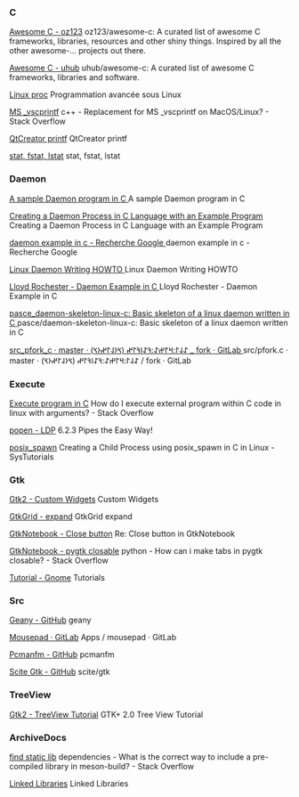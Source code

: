 ### C

[Awesome C - oz123](https://github.com/oz123/awesome-c)
oz123/awesome-c: A curated list of awesome C frameworks, libraries, resources and other shiny things. Inspired by all the other awesome-... projects out there.

[Awesome C - uhub](https://github.com/uhub/awesome-c)
uhub/awesome-c: A curated list of awesome C frameworks, libraries and software.

[Linux proc](https://mtodorovic.developpez.com/linux/programmation-avancee/?page=page_7)
Programmation avancée sous Linux

[MS _vscprintf](https://stackoverflow.com/questions/4785381/replacement-for-ms-vscprintf-on-macos-linux)
c++ - Replacement for MS _vscprintf on MacOS/Linux? - Stack Overflow

[QtCreator printf](https://chowdera.com/2020/12/20201208210320326z.html)
QtCreator printf

[stat, fstat, lstat](http://manpages.ubuntu.com/manpages/trusty/fr/man2/stat.2.html)
stat, fstat, lstat

### Daemon

[A sample Daemon program in C ](https://gist.github.com/copyninja/1033862)
A sample Daemon program in C 

[Creating a Daemon Process in C Language with an Example Program ](https://www.thegeekstuff.com/2012/02/c-daemon-process/)
Creating a Daemon Process in C Language with an Example Program 

[daemon example in c - Recherche Google ](https://www.google.com/search?channel=fs&client=ubuntu&q=daemon+example+in+c)
daemon example in c - Recherche Google 

[Linux Daemon Writing HOWTO ](http://netzmafia.de/skripten/unix/linux-daemon-howto.html)
Linux Daemon Writing HOWTO 

[Lloyd Rochester - Daemon Example in C ](https://lloydrochester.com/post/c/unix-daemon-example/)
Lloyd Rochester - Daemon Example in C 

[pasce_daemon-skeleton-linux-c: Basic skeleton of a linux daemon written in C ](https://github.com/pasce/daemon-skeleton-linux-c)
pasce/daemon-skeleton-linux-c: Basic skeleton of a linux daemon written in C 

[src_pfork_c · master · 𐰀𐰞𐰃:𐰺𐰃𐰔𐰀:𐰚𐰀𐰾𐰚𐰃𐰤 (𐰽𐰆𐰞𐰃𐰤𐰆𐰽) _ fork · GitLab ](https://gitlab.com/sulincix/fork/-/blob/master/src/pfork.c)
src/pfork.c · master · 𐰀𐰞𐰃:𐰺𐰃𐰔𐰀:𐰚𐰀𐰾𐰚𐰃𐰤 (𐰽𐰆𐰞𐰃𐰤𐰆𐰽) / fork · GitLab 

### Execute

[Execute program in C](https://stackoverflow.com/questions/5237482/how-do-i-execute-external-program-within-c-code-in-linux-with-arguments)
How do I execute external program within C code in linux with arguments? - Stack Overflow

[popen - LDP](https://tldp.org/LDP/lpg/node12.html)
6.2.3 Pipes the Easy Way!

[posix_spawn](https://www.systutorials.com/a-posix_spawn-example-in-c-to-create-child-process-on-linux/)
Creating a Child Process using posix_spawn in C in Linux - SysTutorials 

### Gtk

[Gtk2 - Custom Widgets](https://www.cc.gatech.edu/data_files/public/doc/gtk/tutorial/gtk_tut-20.html)
Custom Widgets

[GtkGrid - expand](https://stackoverflow.com/questions/18513921/how-to-understand-gtk-properties-and-make-gtkgrid-expand-to-available-area/56079205)
GtkGrid expand

[GtkNotebook - Close button](https://mail.gnome.org/archives/gtk-app-devel-list/2017-May/msg00037.html)
Re: Close button in GtkNotebook

[GtkNotebook - pygtk closable](https://stackoverflow.com/questions/8850043/how-can-i-make-tabs-in-pygtk-closable)
python - How can i make tabs in pygtk closable? - Stack Overflow

[Tutorial - Gnome](https://developer.gnome.org/documentation/tutorials.html)
Tutorials

### Src

[Geany - GitHub](https://github.com/geany/geany)
geany

[Mousepad · GitLab](https://gitlab.xfce.org/apps/mousepad)
Apps / mousepad · GitLab

[Pcmanfm - GitHub](https://github.com/lxde/pcmanfm/blob/master/src/pcmanfm.c)
pcmanfm

[Scite Gtk - GitHub](https://github.com/mirror/scite/tree/master/gtk)
scite/gtk

### TreeView

[Gtk2 - TreeView Tutorial](http://scentric.net/tutorial/)
GTK+ 2.0 Tree View Tutorial

### ArchiveDocs

[find static lib](https://stackoverflow.com/questions/67925406/what-is-the-correct-way-to-include-a-pre-compiled-library-in-meson-build)
dependencies - What is the correct way to include a pre-compiled library in meson-build? - Stack Overflow

[Linked Libraries](https://unix.stackexchange.com/questions/120015/how-to-find-out-the-dynamic-libraries-executables-loads-when-run)
Linked Libraries

